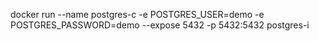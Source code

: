 docker run --name postgres-c -e POSTGRES_USER=demo -e POSTGRES_PASSWORD=demo --expose 5432 -p 5432:5432  postgres-i
